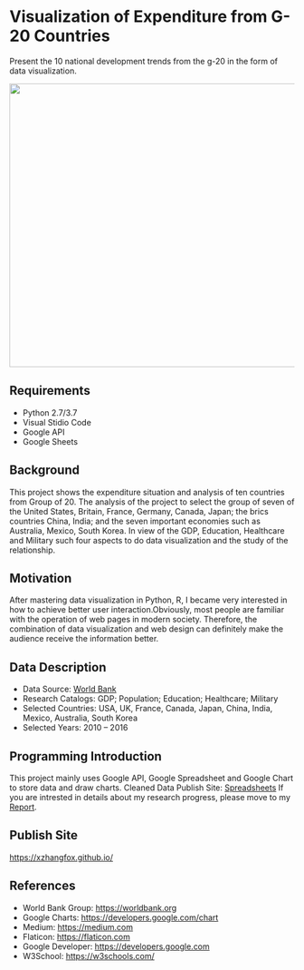 # Visualization of Expenditure from G-20 Countries
Present the 10 national development trends from the g-20 in the form of data visualization.

<img align="center" src="https://xzhangfox.github.io/style/cover.jpg" width="850" height="500" />

## Requirements
* Python 2.7/3.7
* Visual Stidio Code
* Google API
* Google Sheets

## Background
This project shows the expenditure situation and analysis of ten countries from Group of 20. The analysis of the project to select the group of seven of the United States, Britain, France, Germany, Canada, Japan; the brics countries China, India; and the seven important economies such as Australia, Mexico, South Korea. In view of the GDP, Education, Healthcare and Military such four aspects to do data visualization and the study of the relationship.

## Motivation
After mastering data visualization in Python, R, I became very interested in how to achieve better user interaction.Obviously, most people are familiar with the operation of web pages in modern society. Therefore, the combination of data visualization and web design can definitely make the audience receive the information better.

## Data Description
* Data Source:
	[World Bank](https://data.worldbank.org/)
* Research Catalogs:
	GDP; Population; Education; Healthcare; Military
* Selected Countries:
	USA, UK, France, Canada, Japan, China, India, Mexico, Australia, South Korea
* Selected Years:
	2010 – 2016

## Programming Introduction
This project mainly uses Google API, Google Spreadsheet and Google Chart to store data and draw charts.
Cleaned Data Publish Site: [Spreadsheets](https://docs.google.com/spreadsheets/d/1SoWB4JJiK67XChpglo8AjLStyZZSDlc4M3vYT2TdNEM/edit?usp=sharing
)
If you are intrested in details about my research progress, please move to my [Report]().

## Publish Site
https://xzhangfox.github.io/

## References

* World Bank Group: https://worldbank.org
* Google Charts: https://developers.google.com/chart
* Medium: https://medium.com
* Flaticon: https://flaticon.com 
* Google Developer: https://developers.google.com
* W3School: https://w3schools.com/

